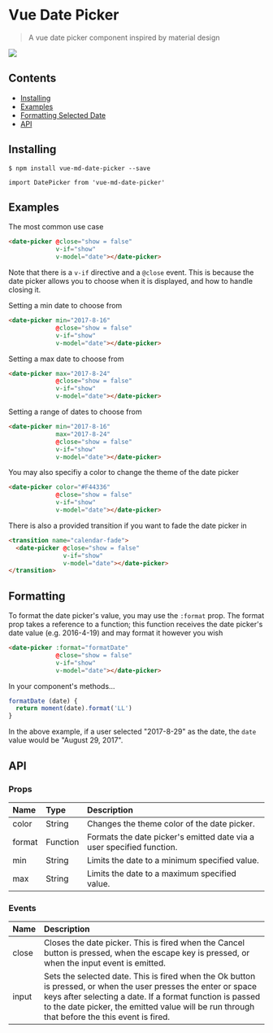 # Vue Date Picker

> A vue date picker component inspired by material design

![](http://i.imgur.com/YNrnrVD.png)

## Contents

 - [Installing](https://github.com/ridewn/vue-date-picker#installing)
 - [Examples](https://github.com/ridewn/vue-date-picker#examples)
 - [Formatting Selected Date](https://github.com/ridewn/vue-date-picker#formatting)
 - [API](https://github.com/ridewn/vue-date-picker#api)

## Installing

`$ npm install vue-md-date-picker --save`

`import DatePicker from 'vue-md-date-picker'`

## Examples

The most common use case

```html
<date-picker @close="show = false"
             v-if="show"
             v-model="date"></date-picker>
```

Note that there is a `v-if` directive and a `@close` event. This is because the date picker allows you to choose when it is displayed, and how to handle closing it.

Setting a min date to choose from

```html
<date-picker min="2017-8-16"
             @close="show = false"
             v-if="show"
             v-model="date"></date-picker>
```

Setting a max date to choose from


```html
<date-picker max="2017-8-24"
             @close="show = false"
             v-if="show"
             v-model="date"></date-picker>
```

Setting a range of dates to choose from

```html
<date-picker min="2017-8-16"
             max="2017-8-24"
             @close="show = false"
             v-if="show"
             v-model="date"></date-picker>
```

You may also specifiy a color to change the theme of the date picker

```html
<date-picker color="#F44336"
             @close="show = false"
             v-if="show"
             v-model="date"></date-picker>
```
There is also a provided transition if you want to fade the date picker in

```html
<transition name="calendar-fade">
  <date-picker @close="show = false"
               v-if="show"
               v-model="date"></date-picker>
</transition>
```

## Formatting

To format the date picker's value, you may use the `:format` prop. The format prop takes a reference to a function; this function receives the date picker's date value (e.g. 2016-4-19) and may format it however you wish


```html
<date-picker :format="formatDate"
             @close="show = false"
             v-if="show"
             v-model="date"></date-picker>
```

In your component's methods...

```javascript
formatDate (date) {
  return moment(date).format('LL')
}
```

In the above example, if a user selected "2017-8-29" as the date, the `date` value would be "August 29, 2017".

## API

### Props

| Name   | Type     | Description                                                             |
| :----- | :------- | :---------------------------------------------------------------------- |
| color  | String   | Changes the theme color of the date picker.                             |
| format | Function | Formats the date picker's emitted date via a user specified function.   |
| min    | String   | Limits the date to a minimum specified value.                           |
| max    | String   | Limits the date to a maximum specified value.                           |

### Events

| Name   | Description |
| :----- | :---------- |
| close  | Closes the date picker. This is fired when the Cancel button is pressed, when the escape key is pressed, or when the input event is emitted.         |
| input  | Sets the selected date. This is fired when the Ok button is pressed, or when the user presses the enter or space keys after selecting a date. If a format function is passed to the date picker, the emitted value will be run through that before the this event is fired.     |
